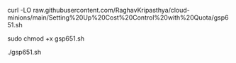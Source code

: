 curl -LO raw.githubusercontent.com/RaghavKripasthya/cloud-minions/main/Setting%20Up%20Cost%20Control%20with%20Quota/gsp651.sh

sudo chmod +x gsp651.sh

./gsp651.sh

